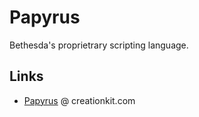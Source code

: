 # Papyrus

Bethesda's proprietrary scripting language.

## Links

- [Papyrus](https://www.creationkit.com/index.php?title=Category:Papyrus) @ creationkit.com
